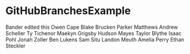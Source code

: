 # GitHubBranchesExample
Bander edited this
Owen Cape
Blake Brucken
Parker Matthews
Andrew Scheller
Ty Tichenor 
Maekyn Grigsby 
Hudson Mayes
Taylor Blythe
Isaac Pohl
Jonah Zoller
Ben Lukens
Sam Situ
Landon Meuth
Amelia Perry
Ethan Steckler
